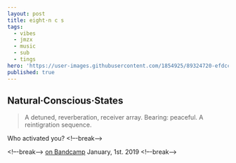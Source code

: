 ```yaml
---
layout: post
title: eight·n c s
tags:
  - vibes
  - jmzx
  - music
  - sub
  - tings
hero: 'https://user-images.githubusercontent.com/1854925/89324720-efdcc580-d6b1-11ea-8116-cca7c4224aff.png'
published: true
---
```

## Natural·Conscious·States
>A detuned, reverberation, receiver array. Bearing: peaceful.
>A reintigration sequence.

Who activated you?
<!–-break-–>
<style>
div {
  background-image: url('https://xjmzx.github.io/uploads/0016634408_10.jpg');
  background-repeat: no-repeat;
  background-attachment: fixed;
  background-size: 100% 100%;
}
</style>
<!–-break-–>
[on Bandcamp](https://www.natural-conscious-states.bandcamp.com/releases) January, 1st. 2019
<!–-break-–>

